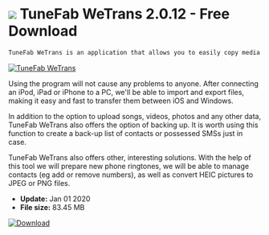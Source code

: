 # ![](https://cdn.softexe.net/static/icon/e/tunefab-wetrans-9440.jpg) TuneFab WeTrans 2.0.12 - Free Download

```sh
TuneFab WeTrans is an application that allows you to easily copy media and other files from your computer's hard drive to Apple mobile devices or vice versa.
```
[![TuneFab WeTrans](https://gallery.dpcdn.pl/imgc/Tools/85905/g_-_420x350_1.5_-_x95ebe2fa-1459-437d-ac0f-144db3bb4900.jpg)](https://softexe.net/win/hobbies-lifestyle/mobile/tunefab-wetrans:addR.html)

Using the program will not cause any problems to anyone. After connecting an iPod, iPad or iPhone to a PC, we'll be able to import and export files, making it easy and fast to transfer them between iOS and Windows.
 
 In addition to the option to upload songs, videos, photos and any other data, TuneFab WeTrans also offers the option of backing up. It is worth using this function to create a back-up list of contacts or possessed SMSs just in case.
 
 TuneFab WeTrans also offers other, interesting solutions. With the help of this tool we will prepare new phone ringtones, we will be able to manage contacts (eg add or remove numbers), as well as convert HEIC pictures to JPEG or PNG files.


- **Update:** Jan 01 2020
- **File size:** 83.45 MB

[![Download](https://cdn.softexe.net/static/img/download.png)](https://softexe.net/win/hobbies-lifestyle/mobile/tunefab-wetrans:addR.html)


